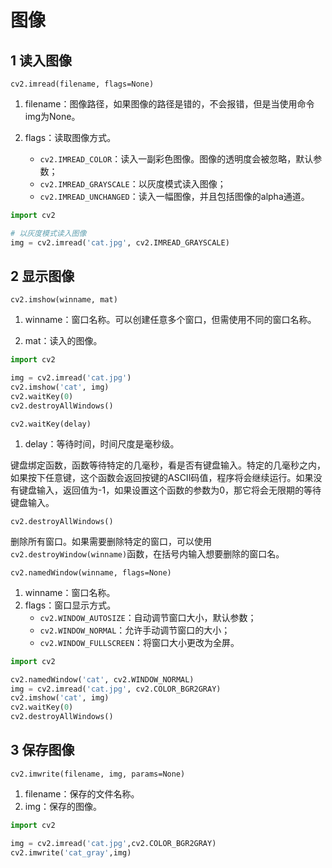 # 图像

## 1 读入图像

`cv2.imread(filename, flags=None)`

1. filename：图像路径，如果图像的路径是错的，不会报错，但是当使用命令img为None。

2. flags：读取图像方式。
   - `cv2.IMREAD_COLOR`：读入一副彩色图像。图像的透明度会被忽略，默认参数；
   - `cv2.IMREAD_GRAYSCALE`：以灰度模式读入图像；
   - `cv2.IMREAD_UNCHANGED`：读入一幅图像，并且包括图像的alpha通道。

```Python
import cv2

# 以灰度模式读入图像
img = cv2.imread('cat.jpg', cv2.IMREAD_GRAYSCALE)
```

## 2 显示图像

`cv2.imshow(winname, mat)`

1. winname：窗口名称。可以创建任意多个窗口，但需使用不同的窗口名称。

2. mat：读入的图像。

```Python
import cv2

img = cv2.imread('cat.jpg')
cv2.imshow('cat', img)
cv2.waitKey(0)
cv2.destroyAllWindows()
```

`cv2.waitKey(delay)`

1. delay：等待时间，时间尺度是毫秒级。

键盘绑定函数，函数等待特定的几毫秒，看是否有键盘输入。特定的几毫秒之内，如果按下任意键，这个函数会返回按键的ASCII码值，程序将会继续运行。如果没有键盘输入，返回值为-1，如果设置这个函数的参数为0，那它将会无限期的等待键盘输入。

`cv2.destroyAllWindows()`

删除所有窗口。如果需要删除特定的窗口，可以使用`cv2.destroyWindow(winname)`函数，在括号内输入想要删除的窗口名。

`cv2.namedWindow(winname, flags=None)`

1. winname：窗口名称。
2. flags：窗口显示方式。
   - `cv2.WINDOW_AUTOSIZE`：自动调节窗口大小，默认参数；
   - `cv2.WINDOW_NORMAL`：允许手动调节窗口的大小；
   - `cv2.WINDOW_FULLSCREEN`：将窗口大小更改为全屏。

```Python
import cv2

cv2.namedWindow('cat', cv2.WINDOW_NORMAL)
img = cv2.imread('cat.jpg', cv2.COLOR_BGR2GRAY)
cv2.imshow('cat', img)
cv2.waitKey(0)
cv2.destroyAllWindows()
```

## 3 保存图像

`cv2.imwrite(filename, img, params=None)`

1. filename：保存的文件名称。
2. img：保存的图像。

```python
import cv2

img = cv2.imread('cat.jpg',cv2.COLOR_BGR2GRAY)
cv2.imwrite('cat_gray',img)
```

